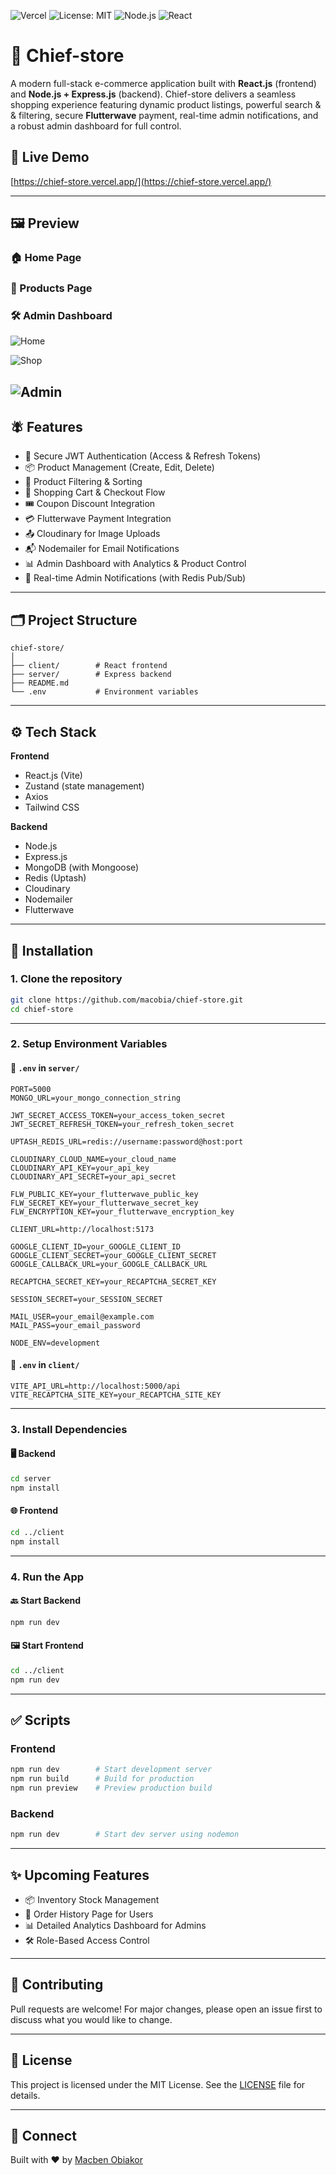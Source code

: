 ![Vercel](https://img.shields.io/badge/Hosted%20on-Vercel-black?logo=vercel)
![License: MIT](https://img.shields.io/badge/License-MIT-yellow.svg)
![Node.js](https://img.shields.io/badge/Backend-Node.js-green)
![React](https://img.shields.io/badge/Frontend-React-blue)

# 💼 Chief-store

A modern full-stack e-commerce application built with **React.js** (frontend) and **Node.js + Express.js** (backend). Chief-store delivers a seamless shopping experience featuring dynamic product listings, powerful search & & filtering, secure **Flutterwave** payment, real-time admin notifications, and a robust admin dashboard for full control.

## 🚀 Live Demo

[https://chief-store.vercel.app/](https://chief-store.vercel.app/)

---

## 🖼️ Preview

### 🏠 Home Page

### 👒 Products Page

### 🛠️ Admin Dashboard
![Home](https://res.cloudinary.com/dxrykhupk/image/upload/v1748768703/screenshot_3_dtkb9f.jpg)

![Shop](https://res.cloudinary.com/dxrykhupk/image/upload/v1748768703/screenshot_11_pp1jne.jpg)

![Admin](https://res.cloudinary.com/dxrykhupk/image/upload/v1748768703/screenshot_12_g7azwy.jpg)
---

## 🪰 Features

* 🔐 Secure JWT Authentication (Access & Refresh Tokens)
* 📦 Product Management (Create, Edit, Delete)
* 👞 Product Filtering & Sorting
* 👚 Shopping Cart & Checkout Flow
* 🎟️ Coupon Discount Integration
* 💳 Flutterwave Payment Integration
* 📤 Cloudinary for Image Uploads
* 📬 Nodemailer for Email Notifications
* 📊 Admin Dashboard with Analytics & Product Control
* 🔔 Real-time Admin Notifications (with Redis Pub/Sub)

---

## 🗂️ Project Structure

```
chief-store/
│
├── client/        # React frontend
├── server/        # Express backend
├── README.md
└── .env           # Environment variables
```

---

## ⚙️ Tech Stack

**Frontend**

* React.js (Vite)
* Zustand (state management)
* Axios
* Tailwind CSS

**Backend**

* Node.js
* Express.js
* MongoDB (with Mongoose)
* Redis (Uptash)
* Cloudinary
* Nodemailer
* Flutterwave

---

## 🔧 Installation

### 1. Clone the repository

```bash
git clone https://github.com/macobia/chief-store.git
cd chief-store
```

---

### 2. Setup Environment Variables

#### 📁 `.env` in `server/`

```env
PORT=5000
MONGO_URL=your_mongo_connection_string

JWT_SECRET_ACCESS_TOKEN=your_access_token_secret
JWT_SECRET_REFRESH_TOKEN=your_refresh_token_secret

UPTASH_REDIS_URL=redis://username:password@host:port

CLOUDINARY_CLOUD_NAME=your_cloud_name
CLOUDINARY_API_KEY=your_api_key
CLOUDINARY_API_SECRET=your_api_secret

FLW_PUBLIC_KEY=your_flutterwave_public_key
FLW_SECRET_KEY=your_flutterwave_secret_key
FLW_ENCRYPTION_KEY=your_flutterwave_encryption_key

CLIENT_URL=http://localhost:5173

GOOGLE_CLIENT_ID=your_GOOGLE_CLIENT_ID
GOOGLE_CLIENT_SECRET=your_GOOGLE_CLIENT_SECRET
GOOGLE_CALLBACK_URL=your_GOOGLE_CALLBACK_URL

RECAPTCHA_SECRET_KEY=your_RECAPTCHA_SECRET_KEY

SESSION_SECRET=your_SESSION_SECRET

MAIL_USER=your_email@example.com
MAIL_PASS=your_email_password

NODE_ENV=development
```

#### 📁 `.env` in `client/`

```env
VITE_API_URL=http://localhost:5000/api
VITE_RECAPTCHA_SITE_KEY=your_RECAPTCHA_SITE_KEY
```

---

### 3. Install Dependencies

#### 🖥️ Backend

```bash
cd server
npm install
```

#### 🌐 Frontend

```bash
cd ../client
npm install
```

---

### 4. Run the App

#### 🔙 Start Backend

```bash
npm run dev
```

#### 🖼️ Start Frontend

```bash
cd ../client
npm run dev
```

---

## ✅ Scripts

### Frontend

```bash
npm run dev        # Start development server
npm run build      # Build for production
npm run preview    # Preview production build
```

### Backend

```bash
npm run dev        # Start dev server using nodemon
```

---

## ✨ Upcoming Features

* 📦 Inventory Stock Management
* 🧲 Order History Page for Users
* 📊 Detailed Analytics Dashboard for Admins
* 🛠️ Role-Based Access Control

---

## 🤝 Contributing

Pull requests are welcome! For major changes, please open an issue first to discuss what you would like to change.

---

## 📄 License

This project is licensed under the MIT License.
See the [LICENSE](LICENSE) file for details.

---

## 🔗 Connect

Built with ❤️ by [Macben Obiakor](https://www.linkedin.com/in/macben-obiakor-787b44331)
